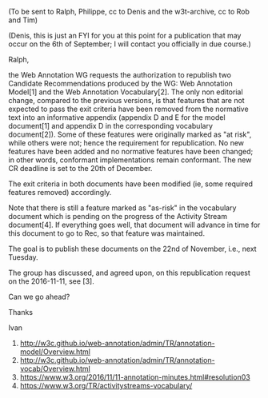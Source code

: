 (To be sent to Ralph, Philippe, cc to Denis and the w3t-archive, cc to Rob and Tim)

(Denis, this is just an FYI for you at this point for a publication that may occur on the 6th of September; I will contact you officially in due course.)

Ralph,

the Web Annotation WG requests the authorization to republish two Candidate Recommendations produced by the WG: Web Annotation Model[1] and the Web Annotation Vocabulary[2]. The only non editorial change, compared to the previous versions, is that features that are not expected to pass the exit criteria have been removed from the normative text into an informative appendix (appendix D and E for the model document[1] and appendix D in the corresponding vocabulary document[2]). Some of these features were originally marked as "at risk", while others were not; hence the requirement for republication. No new features have been added and no normative features have been changed; in other words, conformant implementations remain conformant. The new CR deadline is set to the 20th of December.

The exit criteria in both documents have been modified (ie, some required features removed) accordingly.

Note that there is still a feature marked as "as-risk" in the vocabulary document which is pending on the progress of the Activity Stream document[4]. If everything goes well, that document will advance in time for this document to go to Rec, so that feature was maintained.

The goal is to publish these documents on the 22nd of November, i.e., next Tuesday.

The group has discussed, and agreed upon, on this republication request on the 2016-11-11, see [3].

Can we go ahead?

Thanks

Ivan

1. http://w3c.github.io/web-annotation/admin/TR/annotation-model/Overview.html
2. http://w3c.github.io/web-annotation/admin/TR/annotation-vocab/Overview.html
3. https://www.w3.org/2016/11/11-annotation-minutes.html#resolution03
4. https://www.w3.org/TR/activitystreams-vocabulary/
